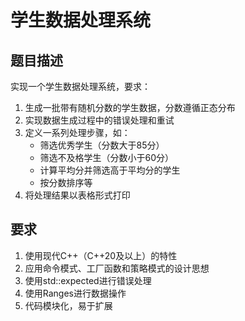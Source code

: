 # 学生数据处理系统

## 题目描述
实现一个学生数据处理系统，要求：
1. 生成一批带有随机分数的学生数据，分数遵循正态分布
2. 实现数据生成过程中的错误处理和重试
3. 定义一系列处理步骤，如：
   - 筛选优秀学生（分数大于85分）
   - 筛选不及格学生（分数小于60分）
   - 计算平均分并筛选高于平均分的学生
   - 按分数排序等
4. 将处理结果以表格形式打印

## 要求
1. 使用现代C++（C++20及以上）的特性
2. 应用命令模式、工厂函数和策略模式的设计思想
3. 使用std::expected进行错误处理
4. 使用Ranges进行数据操作
5. 代码模块化，易于扩展 